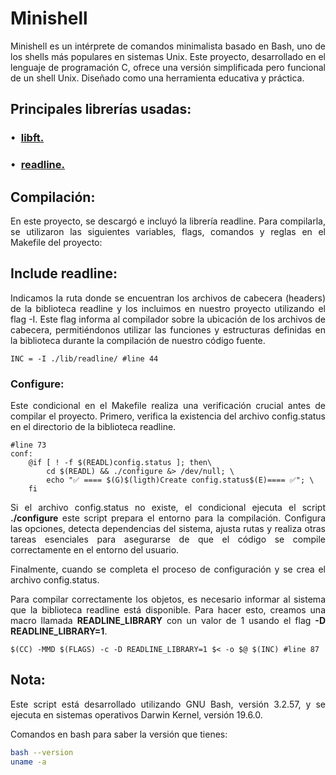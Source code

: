# Minishell
<div style="text-align: justify">
Minishell es un intérprete de comandos minimalista basado en Bash, uno de los shells más populares en sistemas Unix. Este proyecto, desarrollado en el lenguaje de programación C, ofrece una versión simplificada pero funcional de un shell Unix. Diseñado como una herramienta educativa y práctica.

## Principales librerías usadas:

### ` •  `<a href="https://github.com/dacortes/libft" target="_blank">libft.</a>

### ` •  `<a href="https://github.com/dacortes/minishell/tree/master/lib/readline" target="_blank">readline.</a>

## Compilación:
En este proyecto, se descargó e incluyó la librería readline. Para compilarla, se utilizaron las siguientes variables, flags, comandos y reglas en el Makefile del proyecto:

## Include readline:
Indicamos la ruta donde se encuentran los archivos de cabecera (headers) de la biblioteca readline y los incluimos en nuestro proyecto utilizando el flag -I. Este flag informa al compilador sobre la ubicación de los archivos de cabecera, permitiéndonos utilizar las funciones y estructuras definidas en la biblioteca durante la compilación de nuestro código fuente.
```make
INC = -I ./lib/readline/ #line 44
```
### Configure:
Este condicional en el Makefile realiza una verificación crucial antes de compilar el proyecto. Primero, verifica la existencia del archivo config.status en el directorio de la biblioteca readline.
```make
#line 73
conf:
	@if [ ! -f $(READL)config.status ]; then\
		cd $(READL) && ./configure &> /dev/null; \
		echo "✅ ==== $(G)$(ligth)Create config.status$(E)==== ✅"; \
	fi
```
Si el archivo config.status no existe, el condicional ejecuta el script <b>./configure</b> este script prepara el entorno para la compilación. Configura las opciones, detecta dependencias del sistema, ajusta rutas y realiza otras tareas esenciales para asegurarse de que el código se compile correctamente en el entorno del usuario.

Finalmente, cuando se completa el proceso de configuración y se crea el archivo config.status.

Para compilar correctamente los objetos, es necesario informar al sistema que la biblioteca readline está disponible. Para hacer esto, creamos una macro llamada <b>READLINE_LIBRARY</b> con un valor de 1 usando el flag <b>-D READLINE_LIBRARY=1</b>.
```make
$(CC) -MMD $(FLAGS) -c -D READLINE_LIBRARY=1 $< -o $@ $(INC) #line 87
```

## Nota:
Este script está desarrollado utilizando GNU Bash, versión 3.2.57, y se ejecuta en sistemas operativos Darwin Kernel, versión 19.6.0.

Comandos en bash para saber la versión que tienes:
 ```bash
bash --version
uname -a
```
</div>